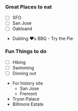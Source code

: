 
### Great Places to eat
- [ ] SFO
- [ ] San Jose
- [ ] Oakloand
- Dubling :heart:s BBQ - Try the Pie

### Fun Things to do
- [ ] Hiking
- [ ] Swimming
- [ ] Dinning out
- For history site
  - San Jose
  - Fremont
- Tryon Palace
- Biltmore Estate




